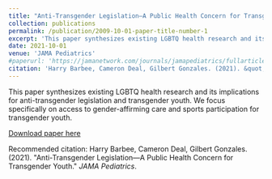 ```yaml
---
title: "Anti-Transgender Legislation—A Public Health Concern for Transgender Youth"
collection: publications
permalink: /publication/2009-10-01-paper-title-number-1
excerpt: 'This paper synthesizes existing LGBTQ health research and its implications for anti-transgender legislation and transgender youth. We focus specifically on access to gender-affirming care and sports participation for transgender youth.'
date: 2021-10-01
venue: 'JAMA Pediatrics'
#paperurl: 'https://jamanetwork.com/journals/jamapediatrics/fullarticle/2786018'
citation: 'Harry Barbee, Cameron Deal, Gilbert Gonzales. (2021). &quot;Anti-Transgender Legislation—A Public Health Concern for Transgender Youth.&quot; <i>JAMA Pediatrics</i>.'
---
```

This paper synthesizes existing LGBTQ health research and its implications for anti-transgender legislation and transgender youth. We focus specifically on access to gender-affirming care and sports participation for transgender youth.

[Download paper here](https://jamanetwork.com/journals/jamapediatrics/fullarticle/2786018)

Recommended citation: Harry Barbee, Cameron Deal, Gilbert Gonzales. (2021). &quot;Anti-Transgender Legislation—A Public Health Concern for Transgender Youth.&quot; <i>JAMA Pediatrics</i>. 
